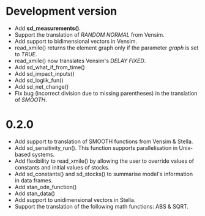 # Development version

* Add **sd_measurements()**.
* Support the translation of *RANDOM NORMAL* from Vensim.
* Add support to bidimensional vectors in Vensim.
* read_xmile() returns the element graph only if the parameter *graph* is set to *TRUE*.
* read_xmile() now translates Vensim's *DELAY FIXED*.
* Add sd_what_if_from_time()
* Add sd_impact_inputs()
* Add sd_loglik_fun()
* Add sd_net_change()
* Fix bug (incorrect division due to missing parentheses) in the translation of *SMOOTH*.

# 0.2.0

* Add support to translation of SMOOTH functions from Vensim & Stella.
* Add sd_sensitivity_run(). This function supports parallelisation in 
  Unix-based systems.
* Add flexibility to read_xmile() by allowing the user to override values of
  constants and initial values of stocks.
* Add sd_constants() and sd_stocks() to summarise model's information in data frames. 
* Add stan_ode_function()
* Add stan_data()
* Add support to unidimensional vectors in Stella.
* Support the translation of the following math functions: ABS & SQRT.
